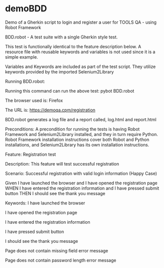 # demoBDD
Demo of a Gherkin script to login and register a user for TOOLS QA - using Robot Framework


BDD.robot - A test suite with a single Gherkin style test.

This test is functionally identical to the feature description below.
A resource file with reusable keywords and variables is not used since it is a simple example. 

Variables and Keywords are included as part of the test script.
They utilize keywords provided by the imported Selenium2Library

Running BDD.robot:

Running this command can run the above test: pybot  BDD.robot

The browser used is: Firefox

The URL is: https://demoqa.cpm/registration

BDD.robot generates a log file and a report called, log.html and report.html


Preconditions: 
A precondition for running the tests is having Robot Framework and Selenium2Library installed, and they in turn require Python. Robot Framework installation instructions cover both Robot and Python installations, and Selenium2Library has its own installation instructions.

Feature: Registration test

Description: This feature will test successful registration

Scenario: Successful registration with valid login information (Happy Case)

Given I have launched the browser and I have opened the registration page
WHEN I have entered the registration information and I have pressed submit button
THEN I should see the thank you message

Keywords:
I have launched the browser

I have opened the registration page

I have entered the registration information

I have pressed submit button

I should see the thank you message

Page does not contain missing field error message

Page does not contain password length error message


